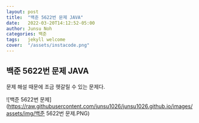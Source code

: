 ```yaml
---
layout: post
title:  "백준 5622번 문제 JAVA"
date:   2022-03-20T14:12:52-05:00
author: Junsu Noh
categories: 백준
tags:	jekyll welcome
cover:  "/assets/instacode.png" 
---
```


## 백준 5622번 문제 JAVA



문제 해설 때문에 조금 헷갈릴 수 있는 문제다.



![백준 5622번 문제](https://raw.githubusercontent.com/junsu1026/junsu1026.github.io/images/assets/img/백준 5622번 문제.PNG)



```

```

